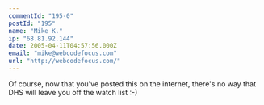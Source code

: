 ```yaml
---
commentId: "195-0"
postId: "195"
name: "Mike K."
ip: "68.81.92.144"
date: 2005-04-11T04:57:56.000Z
email: "mike@webcodefocus.com"
url: "http://webcodefocus.com/"
---
```

<p>Of course, now that you've posted this on the internet, there's no way that DHS will leave you off the watch list :-)</p>
